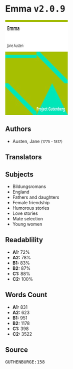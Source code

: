 # Emma <kbd>v2.0.9</kbd>

![](./cover.medium.jpg "")

## Authors


 - Austen, Jane <small>(1775 - 1817)</small>

## Translators



## Subjects


 - Bildungsromans
 - England
 - Fathers and daughters
 - Female friendship
 - Humorous stories
 - Love stories
 - Mate selection
 - Young women

## Readablility


 - **A1:** 72%
 - **A2:** 78%
 - **B1:** 83%
 - **B2:** 87%
 - **C1:** 88%
 - **C2:** 100%

## Words Count


 - **A1:** 831
 - **A2:** 623
 - **B1:** 951
 - **B2:** 1178
 - **C1:** 398
 - **C2:** 3522

## Source


<kbd>GUTHENBURGE:158</kbd>
